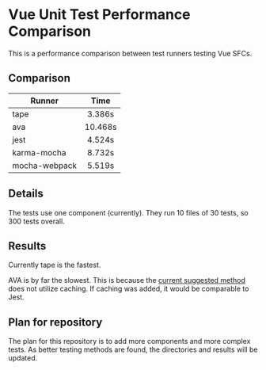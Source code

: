 # Vue Unit Test Performance Comparison

This is a performance comparison between test runners testing Vue SFCs.

## Comparison

| Runner        | Time           |
| ------------- |:-------------:|
| tape | 3.386s |
| ava | 10.468s |
| jest | 4.524s |
| karma-mocha | 8.732s |
| mocha-webpack | 5.519s |

## Details

The tests use one component (currently). They run 10 files of 30 tests, so 300 tests overall.

## Results

Currently tape is the fastest.

AVA is by far the slowest. This is because the [current suggested method](https://github.com/avajs/ava/blob/master/docs/recipes/precompiling-with-webpack.md) does not utilize caching. If caching was added, it would be comparable to Jest.

## Plan for repository

The plan for this repository is to add more components and more complex tests. As better testing methods are found, the directories and results will be updated.
